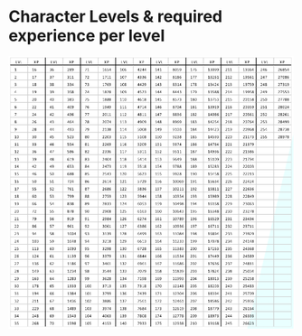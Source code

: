 # Character Levels & required experience per level

![](.gitbook/assets/screen-shot-2021-09-08-at-4.07.41-pm.png)

